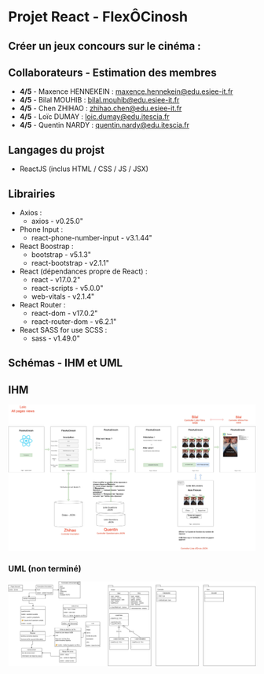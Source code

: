 # Projet React - FlexÔCinosh
## Créer un jeux concours sur le cinéma :

## Collaborateurs - Estimation des membres
- __4/5__ - Maxence HENNEKEIN : maxence.hennekein@edu.esiee-it.fr
- __4/5__ - Bilal MOUHIB : bilal.mouhib@edu.esiee-it.fr
- __4/5__ - Chen ZHIHAO : zhihao.chen@edu.esiee-it.fr
- __4/5__ - Loïc DUMAY : loic.dumay@edu.itescia.fr
- __4/5__ - Quentin NARDY : quentin.nardy@edu.itescia.fr

## Langages du projst
- ReactJS (inclus HTML / CSS / JS / JSX)

## Librairies
- Axios :
  - axios - v0.25.0"
- Phone Input :
  - react-phone-number-input - v3.1.44"
- React Boostrap :
  - bootstrap - v5.1.3"
  - react-bootstrap - v2.1.1"
- React (dépendances propre de React) :
  - react - v17.0.2"
  - react-scripts - v5.0.0"
  - web-vitals - v2.1.4"
- React Router :
  - react-dom - v17.0.2"
  - react-router-dom - v6.2.1"
- React SASS for use SCSS :
  - sass - v1.49.0"

## Schémas - IHM et UML

## IHM

![IHM](_readme_img/IHM.jpg)

### UML __(non terminé)__

![UML](_readme_img/UML.jpg)